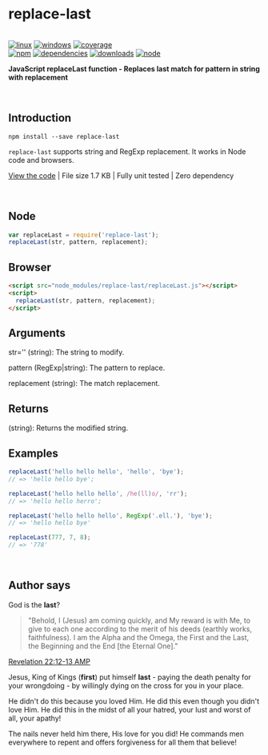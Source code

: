 # replace-last

<br>[![linux](https://img.shields.io/travis/danday74/replace-last/master.svg?label=linux)](https://travis-ci.org/danday74/replace-last)
[![windows](https://img.shields.io/appveyor/ci/danday74/replace-last/master.svg?label=windows)](https://ci.appveyor.com/project/danday74/replace-last)
[![coverage](https://coveralls.io/repos/github/danday74/replace-last/badge.svg)](https://coveralls.io/github/danday74/replace-last)
<br>[![npm](https://img.shields.io/npm/v/replace-last.svg)](https://www.npmjs.com/package/replace-last)
[![dependencies](https://david-dm.org/danday74/replace-last/status.svg)](https://david-dm.org/danday74/replace-last)
[![downloads](https://img.shields.io/npm/dm/replace-last.svg)](https://www.npmjs.com/package/replace-last)
[![node](https://img.shields.io/node/v/replace-last.svg)](https://www.npmjs.com/package/replace-last)

**JavaScript replaceLast function - Replaces last match for pattern in string with replacement**



<br>

## Introduction

`npm install --save replace-last`

`replace-last` supports string and RegExp replacement. It works in Node code and browsers.

[View the code](js/replaceLast.js) | File size 1.7 KB | Fully unit tested | Zero dependency



<br>

## Node

```javascript 1.5
var replaceLast = require('replace-last');
replaceLast(str, pattern, replacement);
```

## Browser

```html
<script src="node_modules/replace-last/replaceLast.js"></script>
<script>
  replaceLast(str, pattern, replacement);
</script>
```

## Arguments

str='' (string): The string to modify.

pattern (RegExp|string): The pattern to replace.

replacement (string): The match replacement.

## Returns

(string): Returns the modified string.

## Examples

```javascript 1.5
replaceLast('hello hello hello', 'hello', 'bye');
// => 'hello hello bye';

replaceLast('hello hello hello', /he(ll)o/, 'rr');
// => 'hello hello herro';

replaceLast('hello hello hello', RegExp('.ell.'), 'bye');
// => 'hello hello bye'

replaceLast(777, 7, 8);
// => '778'
```



<br>

## Author says

God is the **last**?

> "Behold, I (Jesus) am coming quickly, and My reward is with Me, to give to each one according to the merit of his deeds (earthly works, faithfulness).
> I am the Alpha and the Omega, the First and the Last, the Beginning and the End [the Eternal One]."

[Revelation 22:12-13 AMP](https://www.bible.com/en-GB/bible/1588/REV.22.12-13.amp "Jesus loves you")

Jesus, King of Kings (**first**) put himself **last** - paying the death penalty for your wrongdoing - by willingly dying on the cross for you in your place.

He didn't do this because you loved Him. He did this even though you didn't love Him. He did this in the midst of all your hatred, your lust and worst of all, your apathy!

The nails never held him there, His love for you did! He commands men everywhere to repent and offers forgiveness for all them that believe!



<br><br><br>
